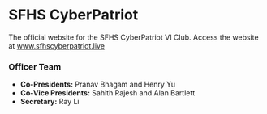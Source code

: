 # SFHS CyberPatriot
The official website for the SFHS CyberPatriot VI Club. Access the website at <a href="www.sfhscyberpatriot.live" target="_blank">www.sfhscyberpatriot.live</a>
<h3>Officer Team</h3>
<ul>
  <li><strong>Co-Presidents:</strong> Pranav Bhagam and Henry Yu</li>
  <li><strong>Co-Vice Presidents:</strong> Sahith Rajesh and Alan Bartlett</li>
  <li><strong>Secretary:</strong> Ray Li</li>
</ul>
